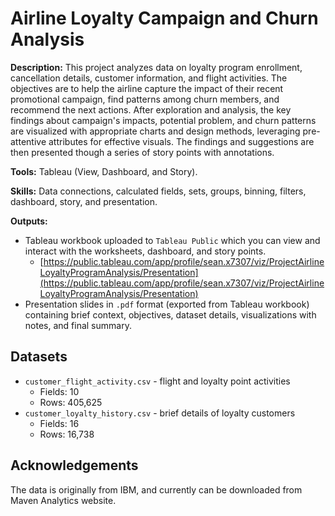 # Airline Loyalty Campaign and Churn Analysis

**Description:** This project analyzes data on loyalty program enrollment, cancellation details, customer information, and flight activities. The objectives are to help the airline capture the impact of their recent promotional campaign, find patterns among churn members, and recommend the next actions. After exploration and analysis, the key findings about campaign's impacts, potential problem, and churn patterns are visualized with appropriate charts and design methods, leveraging pre-attentive attributes for effective visuals. The findings and suggestions are then presented though a series of story points with annotations.

**Tools:** Tableau (View, Dashboard, and Story).

**Skills:** Data connections, calculated fields, sets, groups, binning, filters, dashboard, story, and presentation.

**Outputs:** 
- Tableau workbook uploaded to `Tableau Public` which you can view and interact with the worksheets, dashboard, and story points.
    - [https://public.tableau.com/app/profile/sean.x7307/viz/ProjectAirlineLoyaltyProgramAnalysis/Presentation](https://public.tableau.com/app/profile/sean.x7307/viz/ProjectAirlineLoyaltyProgramAnalysis/Presentation)
- Presentation slides in `.pdf` format (exported from Tableau workbook) containing brief context, objectives, dataset details, visualizations with notes, and final summary.

## Datasets
- `customer_flight_activity.csv` - flight and loyalty point activities
  - Fields: 10  
  - Rows: 405,625
- `customer_loyalty_history.csv` - brief details of loyalty customers
  - Fields: 16  
  - Rows: 16,738
    
## Acknowledgements
The data is originally from IBM, and currently can be downloaded from Maven Analytics website.
